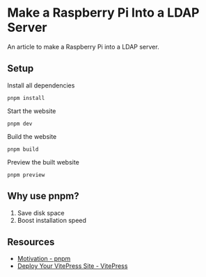 # Make a Raspberry Pi Into a LDAP Server
An article to make a Raspberry Pi into a LDAP server.

## Setup

Install all dependencies
```
pnpm install
```

Start the website
```
pnpm dev
```

Build the website
```
pnpm build
```

Preview the built website
```
pnpm preview
```

## Why use pnpm?
1. Save disk space
2. Boost installation speed

## Resources
- [Motivation - pnpm](https://pnpm.io/motivation)
- [Deploy Your VitePress Site - VitePress](https://vitepress.dev/guide/deploy)
